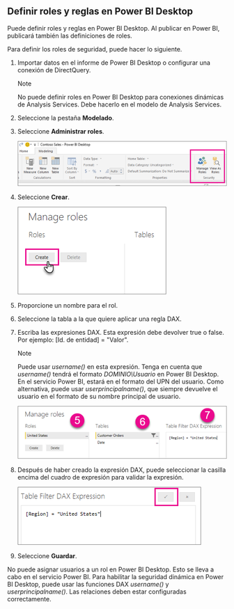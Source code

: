 ## <a name="define-roles-and-rules-within-power-bi-desktop"></a>Definir roles y reglas en Power BI Desktop
Puede definir roles y reglas en Power BI Desktop. Al publicar en Power BI, publicará también las definiciones de roles.

Para definir los roles de seguridad, puede hacer lo siguiente.

1. Importar datos en el informe de Power BI Desktop o configurar una conexión de DirectQuery.
   
   > [!NOTE]
   > No puede definir roles en Power BI Desktop para conexiones dinámicas de Analysis Services. Debe hacerlo en el modelo de Analysis Services.
   > 
   > 
2. Seleccione la pestaña **Modelado**.
3. Seleccione **Administrar roles**.
   
   ![](./media/rls-desktop-define-roles/powerbi-desktop-security.png)
4. Seleccione **Crear**.
   
   ![](./media/rls-desktop-define-roles/powerbi-desktop-security-create-role.png)
5. Proporcione un nombre para el rol. 
6. Seleccione la tabla a la que quiere aplicar una regla DAX.
7. Escriba las expresiones DAX. Esta expresión debe devolver true o false. Por ejemplo: [Id. de entidad] = "Valor".
   
   > [!NOTE]
   > Puede usar *username()* en esta expresión. Tenga en cuenta que *username()* tendrá el formato *DOMINIO\Usuario* en Power BI Desktop. En el servicio Power BI, estará en el formato del UPN del usuario. Como alternativa, puede usar *userprincipalname()*, que siempre devuelve el usuario en el formato de su nombre principal de usuario.
   > 
   > 
   
   ![](./media/rls-desktop-define-roles/powerbi-desktop-security-create-rule.png)
8. Después de haber creado la expresión DAX, puede seleccionar la casilla encima del cuadro de expresión para validar la expresión.
   
   ![](./media/rls-desktop-define-roles/powerbi-desktop-security-validate-dax.png)
9. Seleccione **Guardar**.

No puede asignar usuarios a un rol en Power BI Desktop. Esto se lleva a cabo en el servicio Power BI. Para habilitar la seguridad dinámica en Power BI Desktop, puede usar las funciones DAX *username()* y *userprincipalname()*. Las relaciones deben estar configuradas correctamente.

